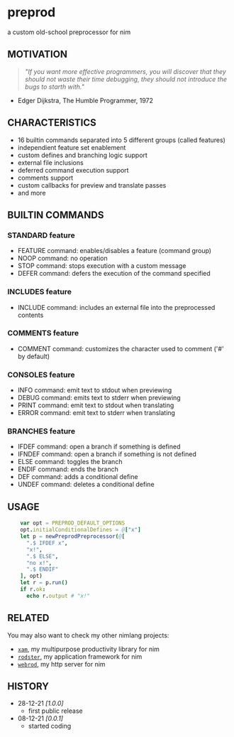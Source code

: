 # preprod
a custom old-school preprocessor for nim

## MOTIVATION
> *"If you want more effective programmers, you will discover that they should not waste their time debugging, they should not introduce the bugs to starth with."*
- Edger Dijkstra, The Humble Programmer, 1972

## CHARACTERISTICS

* 16 builtin commands separated into 5 different groups (called features)
* independient feature set enablement
* custom defines and branching logic support
* external file inclusions
* deferred command execution support
* comments support
* custom callbacks for preview and translate passes
* and more

## BUILTIN COMMANDS

### STANDARD feature
* FEATURE command: enables/disables a feature (command group)
* NOOP command: no operation
* STOP command: stops execution with a custom message
* DEFER command: defers the execution of the command specified

### INCLUDES feature
* INCLUDE command: includes an external file into the preprocessed contents

### COMMENTS feature
* COMMENT command: customizes the character used to comment ('#' by default)

### CONSOLES feature
* INFO command: emit text to stdout when previewing
* DEBUG command: emits text to stderr when previewing
* PRINT command: emit text to stdout when translating
* ERROR command: emit text to stderr when translating

### BRANCHES feature
* IFDEF command: open a branch if something is defined
* IFNDEF command: open a branch if something is not defined
* ELSE command: toggles the branch
* ENDIF command: ends the branch
* DEF command: adds a conditional define
* UNDEF command: deletes a conditional define

## USAGE

```nim
    var opt = PREPROD_DEFAULT_OPTIONS
    opt.initialConditionalDefines = @["x"]
    let p = newPreprodPreprocessor(@[
      ".$ IFDEF x",
      "x!",
      ".$ ELSE",
      "no x!",
      ".$ ENDIF"
    ], opt)
    let r = p.run()
    if r.ok:
      echo r.output # "x!"

```

## RELATED

You may also want to check my other nimlang projects:

* [`xam`](https://github.com/j-a-s-d/xam), my multipurpose productivity library for nim
* [`rodster`](https://github.com/j-a-s-d/rodster), my application framework for nim
* [`webrod`](https://github.com/j-a-s-d/webrod), my http server for nim

## HISTORY

* 28-12-21 *[1.0.0]*
	- first public release
* 08-12-21 *[0.0.1]*
	- started coding
